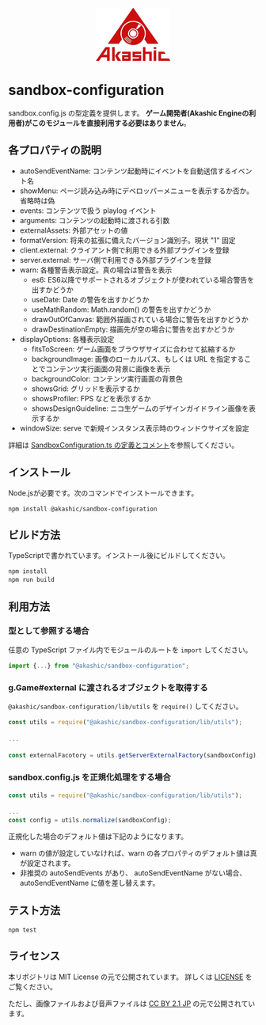 <p align="center">
<img src="https://raw.githubusercontent.com/akashic-games/sandbox-configuration/main/img/akashic.png" />
</p>

# sandbox-configuration
sandbox.config.js の型定義を提供します。
**ゲーム開発者(Akashic Engineの利用者)がこのモジュールを直接利用する必要はありません**。

## 各プロパティの説明
* autoSendEventName: コンテンツ起動時にイベントを自動送信するイベント名
* showMenu: ページ読み込み時にデベロッパーメニューを表示するか否か。省略時は偽
* events: コンテンツで扱う playlog イベント
* arguments: コンテンツの起動時に渡される引数
* externalAssets: 外部アセットの値
* formatVersion: 将来の拡張に備えたバージョン識別子。現状 "1" 固定
* client.external: クライアント側で利用できる外部プラグインを登録
* server.external: サーバ側で利用できる外部プラグインを登録
* warn: 各種警告表示設定。真の場合は警告を表示
  * es6: ES6以降でサポートされるオブジェクトが使われている場合警告を出すかどうか
  * useDate: Date の警告を出すかどうか
  * useMathRandom: Math.random() の警告を出すかどうか
  * drawOutOfCanvas: 範囲外描画されている場合に警告を出すかどうか
  * drawDestinationEmpty: 描画先が空の場合に警告を出すかどうか
* displayOptions: 各種表示設定
  * fitsToScreen: ゲーム画面をブラウザサイズに合わせて拡縮するか
  * backgroundImage: 画像のローカルパス、もしくは URL を指定することでコンテンツ実行画面の背景に画像を表示
  * backgroundColor: コンテンツ実行画面の背景色
  * showsGrid: グリッドを表示するか
  * showsProfiler: FPS などを表示するか
  * showsDesignGuideline: ニコ生ゲームのデザインガイドライン画像を表示するか
* windowSize: serve で新規インスタンス表示時のウィンドウサイズを設定

詳細は [SandboxConfiguration.ts の定義とコメント][SandboxConfiguration-link]を参照してください。

## インストール

Node.jsが必要です。次のコマンドでインストールできます。

```
npm install @akashic/sandbox-configuration
```

## ビルド方法

TypeScriptで書かれています。インストール後にビルドしてください。

```sh
npm install
npm run build
```

## 利用方法

### 型として参照する場合

任意の TypeScript ファイル内でモジュールのルートを `import` してください。

```javascript
import {...} from "@akashic/sandbox-configuration";
```

### g.Game#external に渡されるオブジェクトを取得する

`@akashic/sandbox-configuration/lib/utils` を `require()` してください。

```javascript
const utils = require("@akashic/sandbox-configuration/lib/utils");

...

const externalFacotory = utils.getServerExternalFactory(sandboxConfig);
```

### sandbox.config.js を正規化処理をする場合
```javascript
const utils = require("@akashic/sandbox-configuration/lib/utils");

...
const config = utils.normalize(sandboxConfig);
```

正規化した場合のデフォルト値は下記のようになります。
* warn の値が設定していなければ、warn の各プロパティのデフォルト値は真が設定されます。
* 非推奨の autoSendEvents があり、 autoSendEventName がない場合、autoSendEventName に値を差し替えます。

## テスト方法

```
npm test
```


## ライセンス
本リポジトリは MIT License の元で公開されています。
詳しくは [LICENSE](https://github.com/akashic-games/sandbox-configuration/blob/main/LICENSE) をご覧ください。

ただし、画像ファイルおよび音声ファイルは
[CC BY 2.1 JP](https://creativecommons.org/licenses/by/2.1/jp/) の元で公開されています。

[SandboxConfiguration-link]: https://github.com/akashic-games/sandbox-configuration/blob/main/src/SandboxConfiguration.ts
